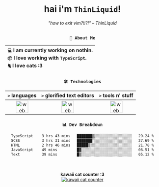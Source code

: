 <div align="center">
  
  # hai i'm `ThinLiquid`!
  ###### "how to exit vim?!!?!" – ThinLiquid
  
  ### `👤 About Me`

  | `💻`  I am currently working on **nothin**.<br/>`📦`  I love working with `TypeScript`.</br>`🐈`  I love cats :3 |
  |:---|

  
  ### `🛠️ Technologies`
  
  | `>` **languages**  | `>` **glorified text editors** | `>` **tools n' stuff** |
  |:------------------:|:------------------------------:|:----------------------:|
  | <img src="https://skillicons.dev/icons?i=ts,js,react" alt="web dev" height="40"/> | <img src="https://skillicons.dev/icons?i=vscode,neovim" alt="web dev" height="40"/> | <img src="https://skillicons.dev/icons?i=bash,git" alt="web dev" height="40"/> |
  
  ### `📊 Dev Breakdown`
  
  <!--START_SECTION:waka-->

```txt
TypeScript    3 hrs 43 mins   ███████▒░░░░░░░░░░░░░░░░░   29.24 %
SCSS          3 hrs 31 mins   ███████░░░░░░░░░░░░░░░░░░   27.69 %
HTML          2 hrs 46 mins   █████▒░░░░░░░░░░░░░░░░░░░   21.78 %
JavaScript    49 mins         █▓░░░░░░░░░░░░░░░░░░░░░░░   06.51 %
Text          39 mins         █▒░░░░░░░░░░░░░░░░░░░░░░░   05.12 %
```

<!--END_SECTION:waka-->
  
  <br/><br/>
  <b>kawaii cat counter :3</b><br/>
  [![kawaii cat counter](https://count.getloli.com/get/@ThinLiquid?theme=moebooru)](https://moe-counter.glitch.me)
</div>
